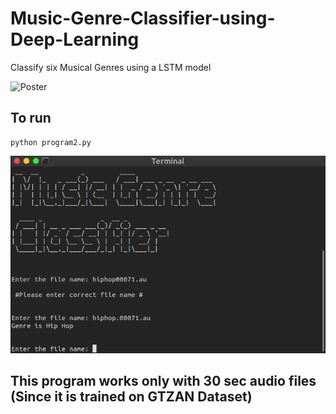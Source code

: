 # Music-Genre-Classifier-using-Deep-Learning
Classify six Musical Genres using a LSTM model

![Poster](./Images/POSTER.png)

## To run 

	python program2.py

![demo](./Images/demo.png)

## This program works only with 30 sec audio files (Since it is trained on GTZAN Dataset)
